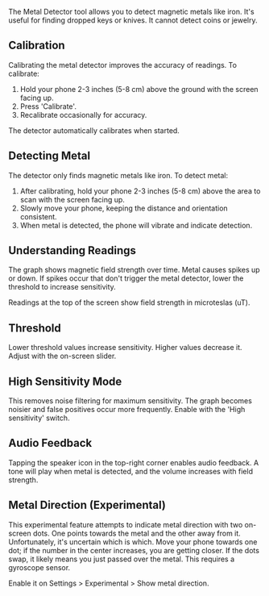 The Metal Detector tool allows you to detect magnetic metals like iron. It's useful for finding dropped keys or knives. It cannot detect coins or jewelry.

## Calibration
Calibrating the metal detector improves the accuracy of readings. To calibrate:

1. Hold your phone 2-3 inches (5-8 cm) above the ground with the screen facing up.
2. Press 'Calibrate'.
3. Recalibrate occasionally for accuracy.

The detector automatically calibrates when started.

## Detecting Metal
The detector only finds magnetic metals like iron. To detect metal:

1. After calibrating, hold your phone 2-3 inches (5-8 cm) above the area to scan with the screen facing up.
2. Slowly move your phone, keeping the distance and orientation consistent.
3. When metal is detected, the phone will vibrate and indicate detection.

## Understanding Readings
The graph shows magnetic field strength over time. Metal causes spikes up or down. If spikes occur that don't trigger the metal detector, lower the threshold to increase sensitivity.

Readings at the top of the screen show field strength in microteslas (uT).

## Threshold
Lower threshold values increase sensitivity. Higher values decrease it. Adjust with the on-screen slider.

## High Sensitivity Mode
This removes noise filtering for maximum sensitivity. The graph becomes noisier and false positives occur more frequently. Enable with the 'High sensitivity' switch.

## Audio Feedback
Tapping the speaker icon in the top-right corner enables audio feedback. A tone will play when metal is detected, and the volume increases with field strength.

## Metal Direction (Experimental)
This experimental feature attempts to indicate metal direction with two on-screen dots. One points towards the metal and the other away from it. Unfortunately, it's uncertain which is which. Move your phone towards one dot; if the number in the center increases, you are getting closer. If the dots swap, it likely means you just passed over the metal. This requires a gyroscope sensor.

Enable it on Settings > Experimental > Show metal direction.